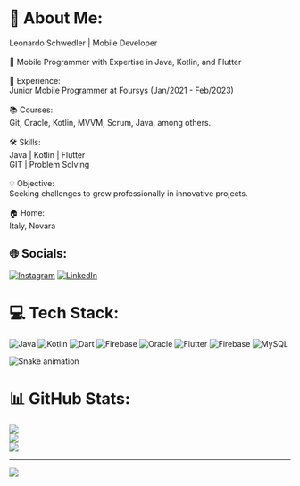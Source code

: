 # 💫 About Me:
Leonardo Schwedler | Mobile Developer<br><br>📱 Mobile Programmer with Expertise in Java, Kotlin, and Flutter<br><br>💼 Experience:<br>Junior Mobile Programmer at Foursys (Jan/2021 - Feb/2023)<br><br>📚 Courses:<br>Git, Oracle, Kotlin, MVVM, Scrum, Java, among others.<br><br>🛠️ Skills:<br>Java | Kotlin | Flutter<br>GIT | Problem Solving<br><br>💡 Objective:<br>Seeking challenges to grow professionally in innovative projects. <br><br>
🏠 Home:<br>
Italy, Novara <br>


## 🌐 Socials:
[![Instagram](https://img.shields.io/badge/Instagram-%23E4405F.svg?logo=Instagram&logoColor=white)](https://www.instagram.com/developer_ls/) [![LinkedIn](https://img.shields.io/badge/LinkedIn-%230077B5.svg?logo=linkedin&logoColor=white)](https://www.linkedin.com/in/leonardo-schwedler-4761001a3/) 

# 💻 Tech Stack:
![Java](https://img.shields.io/badge/java-%23ED8B00.svg?style=for-the-badge&logo=openjdk&logoColor=white) ![Kotlin](https://img.shields.io/badge/kotlin-%237F52FF.svg?style=for-the-badge&logo=kotlin&logoColor=white) ![Dart](https://img.shields.io/badge/dart-%230175C2.svg?style=for-the-badge&logo=dart&logoColor=white) ![Firebase](https://img.shields.io/badge/firebase-%23039BE5.svg?style=for-the-badge&logo=firebase) ![Oracle](https://img.shields.io/badge/Oracle-F80000?style=for-the-badge&logo=oracle&logoColor=white) ![Flutter](https://img.shields.io/badge/Flutter-%2302569B.svg?style=for-the-badge&logo=Flutter&logoColor=white) ![Firebase](https://img.shields.io/badge/Firebase-039BE5?style=for-the-badge&logo=Firebase&logoColor=white) ![MySQL](https://img.shields.io/badge/mysql-%2300000f.svg?style=for-the-badge&logo=mysql&logoColor=white) 

![Snake animation](https://github.com/leehxd/leehxd/blob/output/github-contribution-grid-snake.svg)

# 📊 GitHub Stats:
![](https://github-readme-stats.vercel.app/api?username=leoschwedler&theme=radical&hide_border=false&include_all_commits=true&count_private=false)<br/>
![](https://github-readme-streak-stats.herokuapp.com/?user=leoschwedler&theme=radical&hide_border=false)<br/>
![](https://github-readme-stats.vercel.app/api/top-langs/?username=leoschwedler&theme=radical&hide_border=false&include_all_commits=true&count_private=false&layout=compact)

---
[![](https://visitcount.itsvg.in/api?id=leoschwedler&icon=0&color=0)](https://visitcount.itsvg.in)

<!-- Proudly created with GPRM ( https://gprm.itsvg.in ) -->
